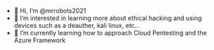 - 👋 Hi, I’m @mrrobots2021
- 👀 I’m interested in learning more about ethical hacking and using devices such as a deauther, kali linux, etc...
- 🌱 I’m currently learning how to approach Cloud Pentesting and the Azure Framework
<!---
mrrobots2021/mrrobots2021 is a ✨ special ✨ repository because its `README.md` (this file) appears on your GitHub profile.
You can click the Preview link to take a look at your changes.
--->
